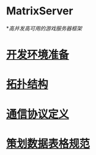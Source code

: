 # MatrixServer

**高并发高可用的游戏服务器框架*

# [开发环境准备](./document/devenv.md)

# [拓扑结构](./document/topology.md)

# [通信协议定义](./document/protocal.md)

# [策划数据表格规范](./document/excel_struct.md)
